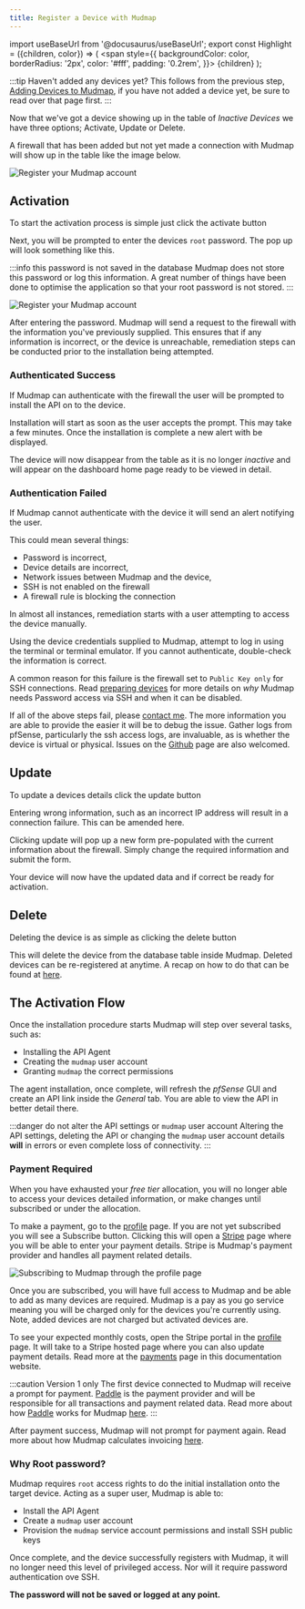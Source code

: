 ```yaml
---
title: Register a Device with Mudmap
---
```


import useBaseUrl from '@docusaurus/useBaseUrl';
export const Highlight = ({children, color}) => (
  <span
    style={{
      backgroundColor: color,
      borderRadius: '2px',
      color: '#fff',
      padding: '0.2rem',
    }}>
    {children}
  </span>
);


:::tip Haven't added any devices yet?
This follows from the previous step, [Adding Devices to Mudmap][adding], if 
you have not added a device yet, be sure to read over that page first.
:::

Now that we've got a device showing up in the table of *Inactive Devices* 
we have three options; Activate, Update or Delete. 

A firewall that has been added but not yet made a connection with Mudmap 
will show up in the table like the image below.

<div style={{textAlign: 'center'}}>
<img  alt="Register your Mudmap account" src={useBaseUrl
('img/register-devices-docs-connections.png')} />
</div>

## Activation

To start the activation process is simple just click the <Highlight color="#4f46e5">activate</Highlight> button 

Next, you will be prompted to enter the devices `root` password. The pop up will look something 
like this. 


:::info this password is not saved in the database
Mudmap does not store this password or log this information. A great number of things have been
done to optimise the application so that your root password is not stored.
:::

<div style={{textAlign: 'center'}}>
<img  alt="Register your Mudmap account" src={useBaseUrl
('img/root-pass-activate.png')} />
</div>


After entering the password. Mudmap will send a request to the firewall with the information 
you've previously supplied. This ensures that if any information is incorrect, or the device is 
unreachable, remediation steps can be conducted prior to the installation being attempted.

### Authenticated Success

If Mudmap can authenticate with the firewall the user will be prompted to install the API on to 
the device. 

Installation will start as soon as the user accepts the prompt. This may take a few minutes. 
Once the installation is complete a new alert with be displayed. 

The device will now disappear from the table as it is no longer *inactive* and will appear on 
the dashboard home page ready to be viewed in detail.

### Authentication Failed

If Mudmap cannot authenticate with the device it will send an alert notifying the user.

This could mean several things:

- Password is incorrect,
- Device details are incorrect,
- Network issues between Mudmap and the device,
- SSH is not enabled on the firewall
- A firewall rule is blocking the connection

In almost all instances, remediation starts with a user attempting to access the device manually.

Using the device credentials supplied to Mudmap, attempt to log in using the terminal or terminal 
emulator. If you cannot authenticate, double-check the information is correct.

A common reason for this failure is the firewall set to `Public Key only` for SSH connections. 
Read [preparing devices] for more details on *why* Mudmap needs Password access via SSH and when 
it can be disabled.

If all of the above steps fail, please [contact me](mailto:dan@mudmap.io). 
The more information you are able to provide the easier it will be to debug 
the issue. Gather logs from pfSense, particularly the ssh access logs, are 
invaluable, as is whether the device is virtual or physical. Issues on the 
[Github][gh-issue] page are also welcomed.

[gh-issue]: https://github.com/mudmap-io/customer-support/issues

## Update

To update a devices details click the <Highlight color="#d97706">update</Highlight> button 

Entering wrong information, such as an incorrect IP address will result in a connection failure. 
This can be amended here.

Clicking <Highlight color="#d97706">update</Highlight> will pop up a new form pre-populated with the current 
information about the firewall. Simply change the required information and submit the form.

Your device will now have the updated data and if correct be ready for activation.

## Delete

Deleting the device is as simple as clicking the <Highlight color="#dc2626">delete</Highlight> button 

This will delete the device from the database table inside Mudmap. Deleted devices can be re-registered at anytime. 
A recap on how to do that can be found at [here][adding].

## The Activation Flow

Once the installation procedure starts Mudmap will step over several tasks, such as:

- Installing the API Agent
- Creating the `mudmap` user account
- Granting `mudmap` the correct permissions

The agent installation, once complete, will refresh the *pfSense* GUI and create an API link 
inside the *General* tab. You are able to view the API in better detail there.

:::danger do not alter the API settings or `mudmap` user account
Altering the API settings, deleting the API or changing the `mudmap` user account details 
**will** in errors or even complete loss of connectivity.
:::

### Payment Required

When you have exhausted your *free tier* allocation, you will no longer 
able to access your devices detailed information, or make changes until 
subscribed or under the allocation.

To make a payment, go to the [profile][dashboard-profile] page. If you are 
not yet subscribed you will see a Subscribe button. Clicking this will open 
a [Stripe] page where you will be able to enter your payment details. 
Stripe is Mudmap's payment provider and handles all payment related details.

<div style={{textAlign: 'center'}}>
<img  alt="Subscribing to Mudmap through the profile page" src={useBaseUrl
('img/dashboard-not-subscribed.png')} />
</div>


Once you are subscribed, you will have full access to Mudmap and be able to 
add as many devices are required. Mudmap is a pay as you go service meaning 
you will be charged only for the devices you're currently using. Note, 
added devices are not charged but activated devices are. 

To see your expected monthly costs, open the Stripe portal in the 
[profile][dashboard-profile] page. It will take to a Stripe hosted page 
where you can also update payment details. Read more at the [payments] page 
in this documentation website.

[payments]: /stripe-payments
[stripe]: https://stripe.com
[dashboard-profile]: https://dashboard.mudmap.io/dashboard/profile

:::caution Version 1 only
The first device connected to Mudmap will receive a prompt for payment. [Paddle] is the payment 
provider and will be responsible for all transactions and payment related data. Read more about 
how [Paddle] works for Mudmap [here][paddle-mm]. 
:::

After payment success, Mudmap will not prompt for payment again. Read more about how Mudmap 
calculates invoicing [here][payments].

### Why Root password?

Mudmap requires `root` access rights to do the initial installation onto the target device. 
Acting as a super user, Mudmap is able to:

- Install the API Agent
- Create a `mudmap` user account
- Provision the `mudmap` service account permissions and install SSH public keys

Once complete, and the device successfully registers with Mudmap, it 
will no longer need this level of privileged access. Nor will it require password authentication 
ove SSH.

**The password will not be saved or logged at any point.**

[adding]: adding-the-device.md
[preparing devices]: preparing-devices.md
[paddle]: https://paddle.com?ref=mudmap.io
[paddle-mm]: stripe-payments.md
[payments]: payment-legacy.md
